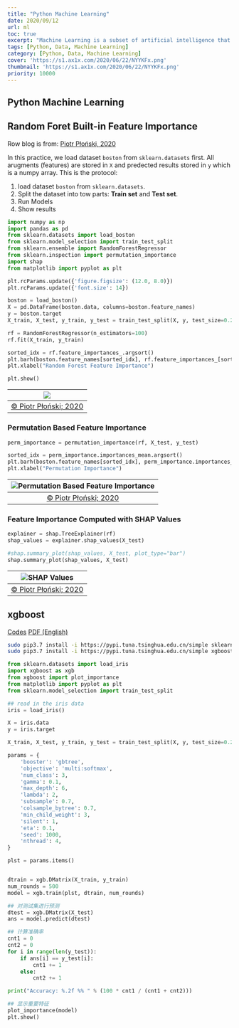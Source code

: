 ```yaml
---
title: "Python Machine Learning"
date: 2020/09/12
url: ml
toc: true
excerpt: "Machine Learning is a subset of artificial intelligence that involves training algorithms to make predictions or decisions based on data. It involves learning from patterns and trends in data and using that knowledge to make predictions or decisions without being explicitly programmed. It is used in various fields like finance, healthcare, and marketing. <a title='GhatGPT'>Who said this?</a>"
tags: [Python, Data, Machine Learning]
category: [Python, Data, Machine Learning]
cover: 'https://s1.ax1x.com/2020/06/22/NYYKFx.png'
thumbnail: 'https://s1.ax1x.com/2020/06/22/NYYKFx.png'
priority: 10000
---
```


## Python Machine Learning

## Random Foret Built-in Feature Importance

Row blog is from: [Piotr Płoński, 2020](https://mljar.com/blog/feature-importance-in-random-forest/)

In this practice, we load dataset `boston` from `sklearn.datasets` first. All arugments (features) are stored in `X` and predected results stored in `y` which is a numpy array. This is the protocol:

1. load dataset `boston` from `sklearn.datasets`.
2. Split the dataset into tow parts: **Train set** and **Test set**.
3. Run Models
4. Show results


```python
import numpy as np
import pandas as pd
from sklearn.datasets import load_boston
from sklearn.model_selection import train_test_split
from sklearn.ensemble import RandomForestRegressor
from sklearn.inspection import permutation_importance
import shap
from matplotlib import pyplot as plt

plt.rcParams.update({'figure.figsize': (12.0, 8.0)})
plt.rcParams.update({'font.size': 14})

boston = load_boston()
X = pd.DataFrame(boston.data, columns=boston.feature_names)
y = boston.target
X_train, X_test, y_train, y_test = train_test_split(X, y, test_size=0.25, random_state=12)

rf = RandomForestRegressor(n_estimators=100)
rf.fit(X_train, y_train)

sorted_idx = rf.feature_importances_.argsort()
plt.barh(boston.feature_names[sorted_idx], rf.feature_importances_[sorted_idx])
plt.xlabel("Random Forest Feature Importance")

plt.show()
```

|![](https://mljar.com/blog/feature-importance-in-random-forest/random_forest_importance_sorted.png)|
|:-:|
|[© Piotr Płoński; 2020](https://mljar.com/blog/feature-importance-in-random-forest/)|



### Permutation Based Feature Importance

```python
perm_importance = permutation_importance(rf, X_test, y_test)

sorted_idx = perm_importance.importances_mean.argsort()
plt.barh(boston.feature_names[sorted_idx], perm_importance.importances_mean[sorted_idx])
plt.xlabel("Permutation Importance")
```

|![Permutation Based Feature Importance](https://mljar.com/blog/feature-importance-in-random-forest/random_forest_permutation_importance.png)|
|:-:|
|[© Piotr Płoński; 2020](https://mljar.com/blog/feature-importance-in-random-forest/)|

### Feature Importance Computed with SHAP Values

```python
explainer = shap.TreeExplainer(rf)
shap_values = explainer.shap_values(X_test)

#shap.summary_plot(shap_values, X_test, plot_type="bar")
shap.summary_plot(shap_values, X_test)
```

|![SHAP Values](https://mljar.com/blog/feature-importance-in-random-forest/random_forest_shap_summary.png)|
|:-:|
|[© Piotr Płoński; 2020](https://mljar.com/blog/feature-importance-in-random-forest/)|


## xgboost
[Codes](https://zhuanlan.zhihu.com/p/45689043)
[PDF (English)](http://www.java1234.com/a/javabook/javabase/2018/0618/11382.html)

```bash
sudo pip3.7 install -i https://pypi.tuna.tsinghua.edu.cn/simple sklearn
sudo pip3.7 install -i https://pypi.tuna.tsinghua.edu.cn/simple xgboost
```

```python
from sklearn.datasets import load_iris
import xgboost as xgb
from xgboost import plot_importance
from matplotlib import pyplot as plt
from sklearn.model_selection import train_test_split

## read in the iris data
iris = load_iris()

X = iris.data
y = iris.target

X_train, X_test, y_train, y_test = train_test_split(X, y, test_size=0.2, random_state=1234565)

params = {
    'booster': 'gbtree',
    'objective': 'multi:softmax',
    'num_class': 3,
    'gamma': 0.1,
    'max_depth': 6,
    'lambda': 2,
    'subsample': 0.7,
    'colsample_bytree': 0.7,
    'min_child_weight': 3,
    'silent': 1,
    'eta': 0.1,
    'seed': 1000,
    'nthread': 4,
}

plst = params.items()


dtrain = xgb.DMatrix(X_train, y_train)
num_rounds = 500
model = xgb.train(plst, dtrain, num_rounds)

## 对测试集进行预测
dtest = xgb.DMatrix(X_test)
ans = model.predict(dtest)

## 计算准确率
cnt1 = 0
cnt2 = 0
for i in range(len(y_test)):
    if ans[i] == y_test[i]:
        cnt1 += 1
    else:
        cnt2 += 1

print("Accuracy: %.2f %% " % (100 * cnt1 / (cnt1 + cnt2)))

## 显示重要特征
plot_importance(model)
plt.show()
```
